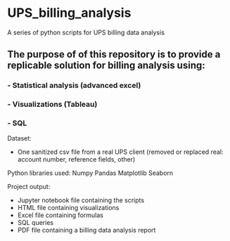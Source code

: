 # UPS_billing_analysis
A series of python scripts for UPS billing data analysis

## The purpose of of this repository is to provide a replicable solution for billing analysis using:
### - Statistical analysis (advanced excel)
### - Visualizations (Tableau)
### - SQL

Dataset:
- One sanitized csv file from a real UPS client (removed or replaced real: account number, reference fields, other)

Python libraries used:
Numpy
Pandas
Matplotlib
Seaborn

Project output:
- Jupyter notebook file containing the scripts
- HTML file containing visualizations
- Excel file containing formulas
- SQL queries
- PDF file containing a billing data analysis report
